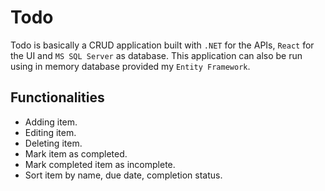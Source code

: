 # Todo

Todo is basically a CRUD application built with `.NET` for the APIs, `React` for the UI and `MS SQL Server` as database. This application can also be run using in memory database provided my `Entity Framework`.

## Functionalities

-  Adding item.
-  Editing item.
-  Deleting item.
-  Mark item as completed.
-  Mark completed item as incomplete.
-  Sort item by name, due date, completion status.
